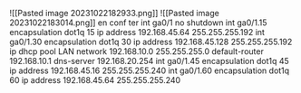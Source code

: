 ![[Pasted image 20231022182933.png]]
![[Pasted image 20231022183014.png]]
en
conf ter
int ga0/1
no shutdown
int ga0/1.15
encapsulation dot1q 15
ip address 192.168.45.64 255.255.255.192
int ga0/1.30
encapsulation dot1q 30
ip address 192.168.45.128 255.255.255.192
ip dhcp pool LAN 
network 192.168.10.0 255.255.255.0
default-router 192.168.10.1
dns-server 192.168.20.254
int ga0/1.45
encapsulation dot1q 45
ip address 192.168.45.16 255.255.255.240
int ga0/1.60
encapsulation dot1q 60
ip address 192.168.45.64 255.255.255.240

